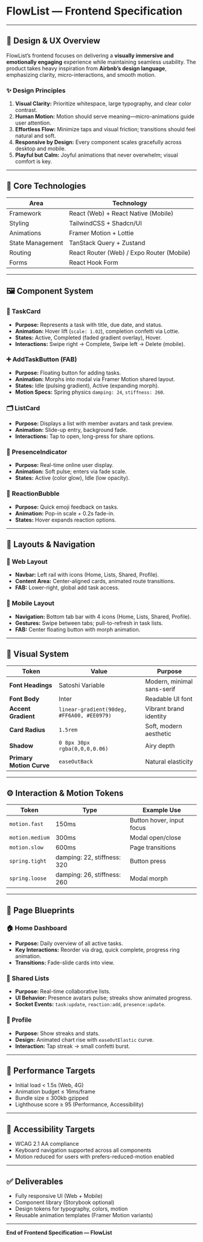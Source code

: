 # FlowList — Frontend Specification

---

## 🎨 Design & UX Overview

FlowList’s frontend focuses on delivering a **visually immersive and emotionally engaging** experience while maintaining seamless usability. The product takes heavy inspiration from **Airbnb’s design language**, emphasizing clarity, micro-interactions, and smooth motion.

### ✨ Design Principles
1. **Visual Clarity:** Prioritize whitespace, large typography, and clear color contrast.
2. **Human Motion:** Motion should serve meaning—micro-animations guide user attention.
3. **Effortless Flow:** Minimize taps and visual friction; transitions should feel natural and soft.
4. **Responsive by Design:** Every component scales gracefully across desktop and mobile.
5. **Playful but Calm:** Joyful animations that never overwhelm; visual comfort is key.

---

## 🧱 Core Technologies
| Area | Technology |
|------|-------------|
| Framework | React (Web) + React Native (Mobile) |
| Styling | TailwindCSS + Shadcn/UI |
| Animations | Framer Motion + Lottie |
| State Management | TanStack Query + Zustand |
| Routing | React Router (Web) / Expo Router (Mobile) |
| Forms | React Hook Form |

---

## 🖼️ Component System

### 🧩 TaskCard
- **Purpose:** Represents a task with title, due date, and status.
- **Animation:** Hover lift (`scale: 1.02`), completion confetti via Lottie.
- **States:** Active, Completed (faded gradient overlay), Hover.
- **Interactions:** Swipe right → Complete, Swipe left → Delete (mobile).

### ➕ AddTaskButton (FAB)
- **Purpose:** Floating button for adding tasks.
- **Animation:** Morphs into modal via Framer Motion shared layout.
- **States:** Idle (pulsing gradient), Active (expanding morph).
- **Motion Specs:** Spring physics `damping: 24`, `stiffness: 260`.

### 🗂️ ListCard
- **Purpose:** Displays a list with member avatars and task preview.
- **Animation:** Slide-up entry, background fade.
- **Interactions:** Tap to open, long-press for share options.

### 👥 PresenceIndicator
- **Purpose:** Real-time online user display.
- **Animation:** Soft pulse; enters via fade scale.
- **States:** Active (color glow), Idle (low opacity).

### 💬 ReactionBubble
- **Purpose:** Quick emoji feedback on tasks.
- **Animation:** Pop-in scale + 0.2s fade-in.
- **States:** Hover expands reaction options.

---

## 📱 Layouts & Navigation

### 🧭 Web Layout
- **Navbar:** Left rail with icons (Home, Lists, Shared, Profile).
- **Content Area:** Center-aligned cards, animated route transitions.
- **FAB:** Lower-right, global add task access.

### 📱 Mobile Layout
- **Navigation:** Bottom tab bar with 4 icons (Home, Lists, Shared, Profile).
- **Gestures:** Swipe between tabs; pull-to-refresh in task lists.
- **FAB:** Center floating button with morph animation.

---

## 🌈 Visual System

| Token | Value | Purpose |
|--------|--------|----------|
| **Font Headings** | Satoshi Variable | Modern, minimal sans-serif |
| **Font Body** | Inter | Readable UI font |
| **Accent Gradient** | `linear-gradient(90deg, #FF6A00, #EE0979)` | Vibrant brand identity |
| **Card Radius** | `1.5rem` | Soft, modern aesthetic |
| **Shadow** | `0 8px 30px rgba(0,0,0,0.06)` | Airy depth |
| **Primary Motion Curve** | `easeOutBack` | Natural elasticity |

---

## ⚙️ Interaction & Motion Tokens

| Token | Type | Example Use |
|--------|------|--------------|
| `motion.fast` | 150ms | Button hover, input focus |
| `motion.medium` | 300ms | Modal open/close |
| `motion.slow` | 600ms | Page transitions |
| `spring.tight` | damping: 22, stiffness: 320 | Button press | 
| `spring.loose` | damping: 26, stiffness: 260 | Modal morph |

---

## 🧩 Page Blueprints

### 🏠 Home Dashboard
- **Purpose:** Daily overview of all active tasks.
- **Key Interactions:** Reorder via drag, quick complete, progress ring animation.
- **Transitions:** Fade-slide cards into view.

### 🧠 Shared Lists
- **Purpose:** Real-time collaborative lists.
- **UI Behavior:** Presence avatars pulse; streaks show animated progress.
- **Socket Events:** `task:update`, `reaction:add`, `presence:update`.

### 👤 Profile
- **Purpose:** Show streaks and stats.
- **Design:** Animated chart rise with `easeOutElastic` curve.
- **Interaction:** Tap streak → small confetti burst.

---

## 🚀 Performance Targets
- Initial load < 1.5s (Web, 4G)
- Animation budget ≤ 16ms/frame
- Bundle size ≤ 300kb gzipped
- Lighthouse score ≥ 95 (Performance, Accessibility)

---

## 🧭 Accessibility Targets
- WCAG 2.1 AA compliance
- Keyboard navigation supported across all components
- Motion reduced for users with prefers-reduced-motion enabled

---

## ✅ Deliverables
- Fully responsive UI (Web + Mobile)
- Component library (Storybook optional)
- Design tokens for typography, colors, motion
- Reusable animation templates (Framer Motion variants)

---

**End of Frontend Specification — FlowList**